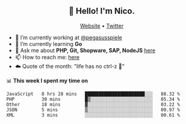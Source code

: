 <h2 align="center">👋 Hello! I'm Nico.</h2>
<p align="center">
  <a href="https://gruselhaus.com">Website</a> •
  <a href="https://twitter.com/NicoFinkernagel">Twitter</a>
</p>


- 🔭 I’m currently working at [@pegasusspiele](https://github.com/pegasusspiele)
- 🌱 I’m currently learning **Go**
- 💬 Ask me about **PHP, Git, Shopware, SAP, NodeJS** [here](https://github.com/gruselhaus/gruselhaus/issues)
- 📫 How to reach me: [here](https://github.com/gruselhaus/gruselhaus/issues)
- ☁️ Quote of the month: "life has no ctrl-z 🌴"

📊 **This week I spent my time on**
<!--START_SECTION:waka-->
```text
JavaScript   8 hrs 28 mins   ██████████████████████░░░   88.32 % 
PHP          30 mins         █▒░░░░░░░░░░░░░░░░░░░░░░░   05.34 % 
Other        18 mins         ▓░░░░░░░░░░░░░░░░░░░░░░░░   03.22 % 
JSON         5 mins          ▒░░░░░░░░░░░░░░░░░░░░░░░░   00.97 % 
XML          3 mins          ░░░░░░░░░░░░░░░░░░░░░░░░░   00.61 % 
```
<!--END_SECTION:waka-->
